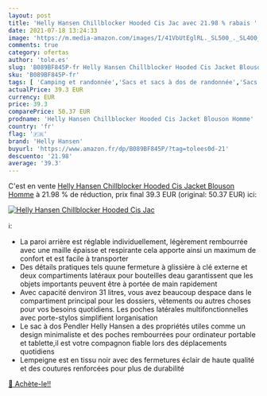 ```yaml
---
layout: post
title: 'Helly Hansen Chillblocker Hooded Cis Jac avec 21.98 % rabais '
date: 2021-07-18 13:24:33
image: 'https://m.media-amazon.com/images/I/41VbUtEglRL._SL500_._SL400_.jpg'
comments: true
category: ofertas
author: 'tole.es'
slug: 'B089BF845P-fr Helly Hansen Chillblocker Hooded Cis Jacket Blouson Homme'
sku: 'B089BF845P-fr'
tags: [ 'Camping et randonnée','Sacs et sacs à dos de randonnée','Sacs à dos de randonnée','Sports et Loisirs','Vêtements et équipement de loisirs de plein air','helly hansen', ]
actualPrice: 39.3 EUR
currency: EUR
price: 39.3
comparePrice: 50.37 EUR
prodname: 'Helly Hansen Chillblocker Hooded Cis Jacket Blouson Homme'
country: 'fr'
flag: '🇫🇷'
brand: 'Helly Hansen'
buyurl: 'https://www.amazon.fr/dp/B089BF845P/?tag=tolees0d-21'
descuento: '21.98'
average: '39.3'
---
```


C'est en vente [Helly Hansen Chillblocker Hooded Cis Jacket Blouson Homme](https://www.amazon.fr/dp/B089BF845P/?tag=tolees0d-21)  à  21.98 % de réduction, prix final  39.3 EUR (original: 50.37 EUR) ici:

[![Helly Hansen Chillblocker Hooded Cis Jac](https://m.media-amazon.com/images/I/41VbUtEglRL._SL500_._SL400_.jpg)](https://www.amazon.fr/dp/B089BF845P/?tag=tolees0d-21)

ℹ️:

- La paroi arrière est réglable individuellement, légèrement rembourrée avec une maille épaisse et respirante cela apporte ainsi un maximum de confort et est facile à transporter
- Des détails pratiques tels quune fermeture à glissière à clé externe et deux compartiments latéraux pour bouteilles deau garantissent que les objets importants peuvent être à portée de main rapidement
- Avec capacité denviron 31 litres, vous avez beaucoup despace dans le compartiment principal pour les dossiers, vêtements ou autres choses pour vos besoins quotidiens. Les poches latérales multifonctionnelles avec porte-stylos simplifient lorganisation
- Le sac à dos Pendler Helly Hansen a des propriétés utiles comme un design minimaliste et des poches rembourrées pour ordinateur portable et tablette,il est votre compagnon fiable lors des déplacements quotidiens
- Lempeigne est en tissu noir avec des fermetures éclair de haute qualité et des coutures renforcées pour plus de durabilité

[🛒 Achète-le!!](https://www.amazon.fr/dp/B089BF845P/?tag=tolees0d-21)
